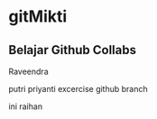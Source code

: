 
# gitMikti

## Belajar Github Collabs


Raveendra

putri priyanti excercise github branch

ini raihan
